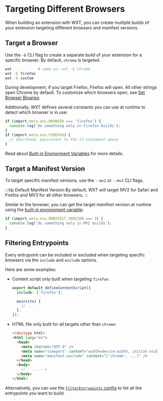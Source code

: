 # Targeting Different Browsers

When building an extension with WXT, you can create multiple builds of your extension targeting different browsers and manifest versions.

## Target a Browser

Use the `-b` CLI flag to create a separate build of your extension for a specific browser. By default, `chrome` is targeted.

```sh
wxt            # same as: wxt -b chrome
wxt -b firefox
wxt -b custom
```

During development, if you target Firefox, Firefox will open. All other strings open Chrome by default. To customize which browsers open, see [Set Browser Binaries](/guide/essentials/config/browser-startup#set-browser-binaries).

Additionally, WXT defines several constants you can use at runtime to detect which browser is in use:

```ts
if (import.meta.env.BROWSER === 'firefox') {
  console.log('Do something only in Firefox builds');
}
if (import.meta.env.FIREFOX) {
  // Shorthand, equivalent to the if-statement above
}
```

Read about [Built-in Environment Variables](/guide/essentials/config/environment-variables.html#built-in-environment-variables) for more details.

## Target a Manifest Version

To target specific manifest versions, use the `--mv2` or `--mv3` CLI flags.

:::tip Default Manifest Version
By default, WXT will target MV2 for Safari and Firefox and MV3 for all other browsers.
:::

Similar to the browser, you can get the target manifest version at runtime using the [built-in environment variable](/guide/essentials/config/environment-variables.html#built-in-environment-variables):

```ts
if (import.meta.env.MANIFEST_VERSION === 2) {
  console.log('Do something only in MV2 builds');
}
```

## Filtering Entrypoints

Every entrypoint can be included or excluded when targeting specific browsers via the `include` and `exclude` options.

Here are some examples:

- Content script only built when targeting `firefox`:

  ```ts
  export default defineContentScript({
    include: ['firefox'],

    main(ctx) {
      // ...
    },
  });
  ```

- HTML file only built for all targets other than `chrome`:

  ```html
  <!doctype html>
  <html lang="en">
    <head>
      <meta charset="UTF-8" />
      <meta name="viewport" content="width=device-width, initial-scale=1.0" />
      <meta name="manifest.exclude" content="['chrome', ...]" />
    </head>
    <body>
      <!-- ... -->
    </body>
  </html>
  ```

Alternatively, you can use the [`filterEntrypoints` config](/api/reference/wxt/interfaces/InlineConfig#filterentrypoints) to list all the entrypoints you want to build.
